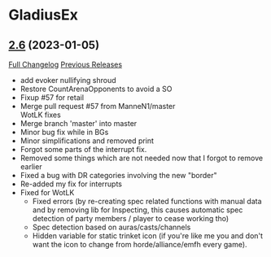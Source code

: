 # GladiusEx

## [2.6](https://github.com/vendethiel/GladiusEx/tree/2.6) (2023-01-05)
[Full Changelog](https://github.com/vendethiel/GladiusEx/compare/2.5...2.6) [Previous Releases](https://github.com/vendethiel/GladiusEx/releases)

- add evoker nullifying shroud  
- Restore CountArenaOpponents to avoid a SO  
- Fixup #57 for retail  
- Merge pull request #57 from ManneN1/master  
    WotLK fixes  
- Merge branch 'master' into master  
- Minor bug fix while in BGs  
- Minor simplifications and removed print  
- Forgot some parts of the interrupt fix.  
- Removed some things which are not needed now that I forgot to remove earlier  
- Fixed a bug with DR categories involving the new "border"  
- Re-added my fix for interrupts  
- Fixed for WotLK  
    - Fixed errors (by re-creating spec related functions with manual data and by removing lib for Inspecting, this causes automatic spec detection of party members / player to cease working tho)  
    - Spec detection based on auras/casts/channels  
    - Hidden variable for static trinket icon (if you're like me you and don't want the icon to change from horde/alliance/emfh every game).  
